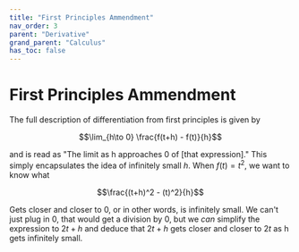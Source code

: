 ```yaml
---
title: "First Principles Ammendment"
nav_order: 3
parent: "Derivative"
grand_parent: "Calculus"
has_toc: false
---
```


# First Principles Ammendment

The full description of differentiation from first principles is given by

$$\lim_{h\to 0} \frac{f(t+h) - f(t)}{h}$$

and is read as "The limit as h approaches 0 of \[that expression\]."
This simply encapsulates the idea of infinitely small $h$.
When $f(t)=t^2$, we want to know what

$$\frac{(t+h)^2 - (t)^2}{h}$$

Gets closer and closer to 0, or in other words, is infinitely small.
We can't just plug in 0, that would get a division by 0, but we *can* simplify the expression to $2t+h$ and deduce that $2t+h$ gets closer and closer to $2t$ as h gets infinitely small.

